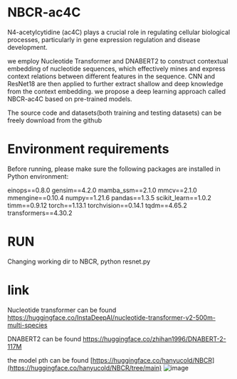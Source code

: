 # NBCR-ac4C

N4-acetylcytidine (ac4C) plays a crucial role in regulating cellular biological processes, particularly in gene expression regulation and disease development.

we employ Nucleotide Transformer and DNABERT2 to construct contextual embedding of nucleotide sequences, which effectively mines and express context relations between different features in the sequence. CNN and ResNet18 are then applied to further extract shallow and deep knowledge from the context embedding. we propose a deep learning approach called NBCR-ac4C based on pre-trained models.

The source code and datasets(both training and testing datasets) can be freely download from the github

# Environment requirements
Before running, please make sure the following packages are installed in Python environment:

einops==0.8.0
gensim==4.2.0
mamba_ssm==2.1.0
mmcv==2.1.0
mmengine==0.10.4
numpy==1.21.6
pandas==1.3.5
scikit_learn==1.0.2
timm==0.9.12
torch==1.13.1
torchvision==0.14.1
tqdm==4.65.2
transformers==4.30.2


# RUN
Changing working dir to NBCR, python resnet.py


# link

Nucleotide transformer can be found https://huggingface.co/InstaDeepAI/nucleotide-transformer-v2-500m-multi-species

DNABERT2 can be found https://huggingface.co/zhihan1996/DNABERT-2-117M

the model pth can be found [https://huggingface.co/hanyucold/NBCR](https://huggingface.co/hanyucold/NBCR/tree/main)
![image](https://github.com/2103374200/NBCR/assets/60246005/02b650d9-0d81-4fc2-88e9-efa7de981d9d)


